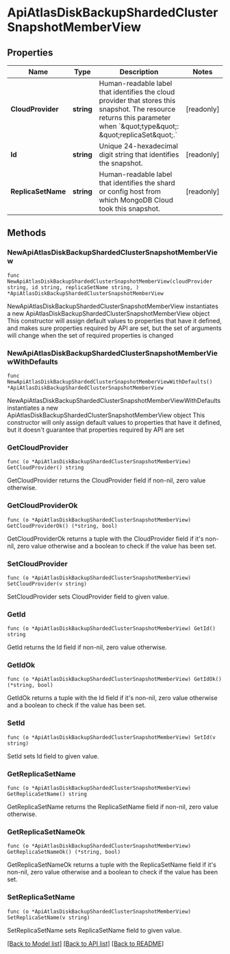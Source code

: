 # ApiAtlasDiskBackupShardedClusterSnapshotMemberView

## Properties

Name | Type | Description | Notes
------------ | ------------- | ------------- | -------------
**CloudProvider** | **string** | Human-readable label that identifies the cloud provider that stores this snapshot. The resource returns this parameter when &#x60;\&quot;type\&quot;: \&quot;replicaSet\&quot;.&#x60; | [readonly] 
**Id** | **string** | Unique 24-hexadecimal digit string that identifies the snapshot. | [readonly] 
**ReplicaSetName** | **string** | Human-readable label that identifies the shard or config host from which MongoDB Cloud took this snapshot. | [readonly] 

## Methods

### NewApiAtlasDiskBackupShardedClusterSnapshotMemberView

`func NewApiAtlasDiskBackupShardedClusterSnapshotMemberView(cloudProvider string, id string, replicaSetName string, ) *ApiAtlasDiskBackupShardedClusterSnapshotMemberView`

NewApiAtlasDiskBackupShardedClusterSnapshotMemberView instantiates a new ApiAtlasDiskBackupShardedClusterSnapshotMemberView object
This constructor will assign default values to properties that have it defined,
and makes sure properties required by API are set, but the set of arguments
will change when the set of required properties is changed

### NewApiAtlasDiskBackupShardedClusterSnapshotMemberViewWithDefaults

`func NewApiAtlasDiskBackupShardedClusterSnapshotMemberViewWithDefaults() *ApiAtlasDiskBackupShardedClusterSnapshotMemberView`

NewApiAtlasDiskBackupShardedClusterSnapshotMemberViewWithDefaults instantiates a new ApiAtlasDiskBackupShardedClusterSnapshotMemberView object
This constructor will only assign default values to properties that have it defined,
but it doesn't guarantee that properties required by API are set

### GetCloudProvider

`func (o *ApiAtlasDiskBackupShardedClusterSnapshotMemberView) GetCloudProvider() string`

GetCloudProvider returns the CloudProvider field if non-nil, zero value otherwise.

### GetCloudProviderOk

`func (o *ApiAtlasDiskBackupShardedClusterSnapshotMemberView) GetCloudProviderOk() (*string, bool)`

GetCloudProviderOk returns a tuple with the CloudProvider field if it's non-nil, zero value otherwise
and a boolean to check if the value has been set.

### SetCloudProvider

`func (o *ApiAtlasDiskBackupShardedClusterSnapshotMemberView) SetCloudProvider(v string)`

SetCloudProvider sets CloudProvider field to given value.


### GetId

`func (o *ApiAtlasDiskBackupShardedClusterSnapshotMemberView) GetId() string`

GetId returns the Id field if non-nil, zero value otherwise.

### GetIdOk

`func (o *ApiAtlasDiskBackupShardedClusterSnapshotMemberView) GetIdOk() (*string, bool)`

GetIdOk returns a tuple with the Id field if it's non-nil, zero value otherwise
and a boolean to check if the value has been set.

### SetId

`func (o *ApiAtlasDiskBackupShardedClusterSnapshotMemberView) SetId(v string)`

SetId sets Id field to given value.


### GetReplicaSetName

`func (o *ApiAtlasDiskBackupShardedClusterSnapshotMemberView) GetReplicaSetName() string`

GetReplicaSetName returns the ReplicaSetName field if non-nil, zero value otherwise.

### GetReplicaSetNameOk

`func (o *ApiAtlasDiskBackupShardedClusterSnapshotMemberView) GetReplicaSetNameOk() (*string, bool)`

GetReplicaSetNameOk returns a tuple with the ReplicaSetName field if it's non-nil, zero value otherwise
and a boolean to check if the value has been set.

### SetReplicaSetName

`func (o *ApiAtlasDiskBackupShardedClusterSnapshotMemberView) SetReplicaSetName(v string)`

SetReplicaSetName sets ReplicaSetName field to given value.



[[Back to Model list]](../README.md#documentation-for-models) [[Back to API list]](../README.md#documentation-for-api-endpoints) [[Back to README]](../README.md)


